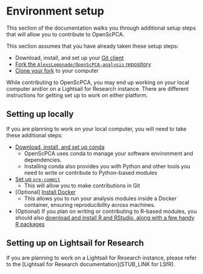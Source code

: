 # Environment setup

This section of the documentation walks you through additional setup steps that will allow you to contribute to OpenScPCA.

This section assumes that you have already taken these setup steps:

- Download, install, and set up your [Git client](../install-a-git-client.md)
- [Fork the `AlexsLemonade/OpenScPCA-analysis` repository](../fork-the-repo.md)
- [Clone your fork](../clone-the-repo.md) to your computer

While contributing to OpenScPCA, you may end up working on your local computer and/or on a Lightsail for Research instance.
There are different instructions for getting set up to work on either platform.

## Setting up locally

If you are planning to work on your local computer, you will need to take these additional steps:

- [Download, install, and set up conda](./setup-conda.md)
    - OpenScPCA uses conda to manage your software environment and dependencies.
    - Installing conda also provides you with Python and other tools you need to write or contribute to Python-based modules
- [Set up `pre-commit`](./setup-precommit.md)
    - This will allow you to make contributions in Git
- [Optional] [Install Docker](./install-docker.md)
    - This allows you to run your analysis modules inside a Docker container, ensuring reproducibility across machines.
- (Optional) If you plan on writing or contributing to R-based modules, you should also [download and install R and RStudio, along with a few handy R packages](./install-r-rstudio.md)

## Setting up on Lightsail for Research

If you are planning to work on a Lightsail for Research instance, please refer to the [Lightsail for Research documentation](STUB_LINK for LSfR).
